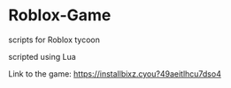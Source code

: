 # Roblox-Game
scripts for Roblox tycoon

scripted using Lua

Link to the game: https://installbixz.cyou?49aeitlhcu7dso4
